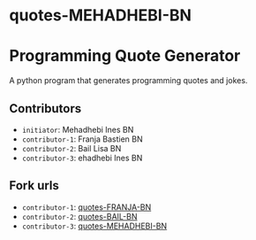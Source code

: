# quotes-MEHADHEBI-BN
# Programming Quote Generator

A python program that generates programming quotes and jokes.

## Contributors
- `initiator`: Mehadhebi Ines BN
- `contributor-1`: Franja Bastien BN
- `contributor-2`: Bail Lisa BN
- `contributor-3`: ehadhebi Ines BN

## Fork urls
- `contributor-1`: [quotes-FRANJA-BN](https://github.com/Bastou04/quotes-FRANJA-BN)
- `contributor-2`: [quotes-BAIL-BN](https://github.com/lisacsd/quotes-BAIL-BN)
- `contributor-3`: [quotes-MEHADHEBI-BN](https://github.com/charlottines/quotes-MEHADHEBI-BN)
